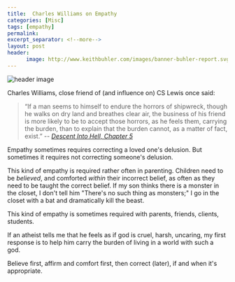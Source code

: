 ```yaml
---
title:  Charles Williams on Empathy
categories: [Misc]
tags: [empathy]
permalink: 
excerpt_separator: <!--more-->
layout: post
header:
      image: http://www.keithbuhler.com/images/banner-buhler-report.svg
---
```


![header image](http://rabbitroom.com/wp-content/uploads/2011/01/charles-williams-writing.jpg)

Charles Williams, close friend of (and influence on) CS Lewis once said: 

>“If a man seems to himself to endure the horrors of shipwreck, though he walks on dry land and breathes clear air, the business of his friend is more likely to be to accept those horrors, as he feels them, carrying the burden, than to explain that the burden cannot, as a matter of fact, exist.” -- [*Descent Into Hell, Chapter 5*](http://gutenberg.net.au/ebooks03/0300341.txt)

Empathy sometimes requires correcting a loved one's delusion. But sometimes it requires not correcting someone's delusion. 

This kind of empathy is required rather often in parenting. Children need to be *believed*, and comforted *within* their incorrect belief, as often as they need to be taught the correct belief. If my son thinks there is a monster in the closet, I don't tell him "There's no such thing as monsters;" I go in the closet with a bat and dramatically kill the beast. 

This kind of empathy is sometimes required with parents, friends, clients, students. 

If an atheist tells me that he feels as if god is cruel, harsh, uncaring, my first response is to help him carry the burden of living in a world with such a god. 

Believe first, affirm and comfort first, then correct (later), if and when it's appropriate. 

